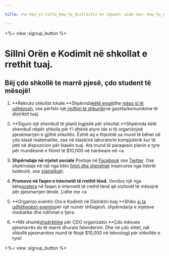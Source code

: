 ```yaml
---

title: <%= hoc_s(:title_how_to_districts) %> layout: wide nav: how_to_nav

---
```


<%= view :signup_button %>

# Sillni Orën e Kodimit në shkollat e rrethit tuaj.

## Bëj çdo shkollë te marrë pjesë, çdo student të mësojë!

  1. **Rekruto shkollat lokale.**Shpërnda[këtë email](<%= hoc_uri('/resources#sample-emails') %>)dhe [mëso si të udhëzosh](<%= hoc_uri('/resources/how-to') %>), ose përfshi një[ njoftim të shkurtër](<%= hoc_uri('/resources/stats') %>)në gazeta/komunikime të distriktit tuaj.

  2. **Siguro një shembull të planit logjistik për shkollat.**Shpërnda këtë shembull nëpër shkolla për t'i dhënë atyre ide si të organizojnë pjesëmarrjen e gjithë shkollës. Është aq e thjeshtë sa mund të bëhet në çdo klasë matematike, ose në klasë/në laboratorin kompjuterik kur të jetë në dispozicion për klasën tuaj. Ata mund të paraqesin planin e tyre për mundësinë e fitimit të $10,000 në hardware në <a

  3. **Shpërndaje në rrjetet sociale** Postoje në [Facebook](https://www.facebook.com/sharer/sharer.php?u=http%3A%2F%2Fhourofcode.com%2Fus) ose [Twitter](https://twitter.com/intent/tweet?url=http%3A%2F%2Fhourofcode.com&text=I%27m%20participating%20in%20this%20year%27s%20%23HourOfCode%2C%20are%20you%3F%20%40codeorg&original_referer=https%3A%2F%2Fwww.google.com%2Furl%3Fq%3Dhttps%253A%252F%252Ftwitter.com%252Fshare%253Fhashtags%253D%2526amp%253Brelated%253Dcodeorg%2526amp%253Btext%253DI%252527m%252Bparticipating%252Bin%252Bthis%252Byear%252527s%252B%252523HourOfCode%25252C%252Bare%252Byou%25253F%252B%252540codeorg%2526amp%253Burl%253Dhttp%25253A%25252F%25252Fhourofcode.com%26sa%3DD%26sntz%3D1%26usg%3DAFQjCNE1GLTUbKZfMlEh9Aj5w0iswz6PYQ&related=codeorg&hashtags=). Ose shpërndaje në një nga këto [fotot dhe shprehjet](<%= hoc_uri('/resources#social') %>) inspiruese nga liderët botërorë, ose [statistikat](<%= hoc_uri('/resources/stats') %>)).

  4. **Promovo në faqen e internetit të rrethit tënd.** Vendos një nga këto[postera](<%= hoc_uri('/resources#banners') %>) në faqen e internetit të rrethit tënd që vizitorët të mësojnë për pjesmarrjen tënde. Lidhe me <a

  5. **Organizo eventin Ora e Kodimit në Distriktin tuaj.**Shiko [si ta udhëheqësh eventin](<%= hoc_uri('/resources/how-to-events') %>)për një numër shfaqjesh, shpërndarja e mjeteve mediatike dhe ndihmat e tjera.

  6. **Më shumë[shpërblime](<%= hoc_uri('/prizes') %>) për ÇDO organizator.**Çdo mësues pjesmarrës do të marrë dhurata falenderimi. Dhe në çdo shtet, një shkollë pjesmarrëse mund të fitojë $10,000 në teknologji për shkollën e tyre!

<%= view :signup_button %>